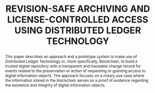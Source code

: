 ---
abstract: This paper describes an approach and a prototype system to make use of Distributed
  Ledger Technology or, more specifically, Blockchain, to build a trusted digital
  repository with a transparent and traceable change record for events related to
  the preservation or action of requesting or granting access to digital information
  objects. The approach focuses on a notary use case where the information stored
  in the blockchain serves as a proof of evidence regarding the existence and integrity
  of digital information objects.
creators:
- Schlarb, Sven
- Karl, Roman
- Vos, Victor-Jan
- Keijzer, Carlijn
- Sanchez Royo, Begoña
date: null
document_url: https://www.ideals.illinois.edu/items/128318/bitstreams/429001/data.pdf
grand_parent: iPRES
institutions: []
keywords:
- blockchain
- distributed ledger
- digital repository
- electronic archiving
landing_page_url: https://hdl.handle.net/2142/121115
language: eng
layout: publication
license: CC-BY 4.0 International
notes_url: null
parent: iPRES 2023
publication_type: paper
size: null
slides_url: null
source_name: iPRES
stream_url: null
title: REVISION-SAFE ARCHIVING AND LICENSE-CONTROLLED ACCESS USING DISTRIBUTED LEDGER
  TECHNOLOGY
year: 2023
---
